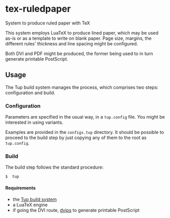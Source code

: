 # tex-ruledpaper
System to produce ruled paper with TeX

This system employs LuaTeX to produce lined paper, which may be used as-is or as a template to write on blank paper. Page size, margins, the different rules' thickness and line spacing might be configured.

Both DVI and PDF might be produced, the former being used to in turn generate printable PostScript.


##  Usage

The Tup build system manages the process, which comprises two steps: configuration and build.

###  Configuration
Parameters are specified in the usual way, in a `tup.config` file. You might be interested in using variants.

Examples are provided in the `configs.tup` directory. It should be possible to proceed to the build step by just copying any of them to the root as `tup.config`.

###  Build
The build step follows the standard procedure:

    $  tup

####  Requirements

 -  the [Tup build system](http://gittup.org/tup/)
 -  a LuaTeX engine
 -  if going the DVI route, [dvips](http://tug.org/texinfohtml/dvips.html) to generate printable PostScript
